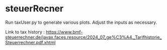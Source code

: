 # steuerRecner

Run taxUser.py to generate various plots. Adjust the inputs as necessary.

Link to tax history : https://www.bmf-steuerrechner.de/javax.faces.resource/2024_07_ge%C3%A4._Tarifhistorie_Steuerrechner.pdf.xhtml